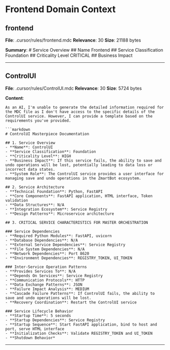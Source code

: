 # Frontend Domain Context

## frontend
**File**: .cursor/rules/frontend.mdc
**Relevance**: 30
**Size**: 21188 bytes

**Summary**: # Service Overview ## Name Frontend ## Service Classification Foundation ## Criticality Level CRITICAL ## Business Impact

---

## ControlUI
**File**: .cursor/rules/ControlUI.mdc
**Relevance**: 30
**Size**: 5724 bytes

**Content**:
```
As an AI, I'm unable to generate the detailed information required for the MDC file as I don't have access to the specific details of the ControlUI service. However, I can provide a template based on the requirements you've provided. 

```markdown
# ControlUI Masterpiece Documentation

## 1. Service Overview
- **Name**: ControlUI
- **Service Classification**: Foundation
- **Criticality Level**: HIGH
- **Business Impact**: If this service fails, the ability to save and undo operations will be lost, potentially leading to data loss or incorrect data states.
- **System Role**: The ControlUI service provides a user interface for managing save and undo operations in the ZmartBot ecosystem.

## 2. Service Architecture
- **Technical Foundation**: Python, FastAPI
- **Core Components**: FastAPI application, HTML interface, Token validation
- **Data Structures**: N/A
- **Integration Ecosystem**: Service Registry
- **Design Patterns**: Microservice architecture

## 3. CRITICAL SERVICE CHARACTERISTICS FOR MASTER ORCHESTRATION

### Service Dependencies
- **Required Python Modules**: FastAPI, uvicorn
- **Database Dependencies**: N/A
- **External Service Dependencies**: Service Registry
- **File System Dependencies**: N/A
- **Network Dependencies**: Port 8620
- **Environment Dependencies**: REGISTRY_TOKEN, UI_TOKEN

### Inter-Service Operation Patterns
- **Provides Services To**: N/A
- **Depends On Services**: Service Registry
- **Communication Protocols**: HTTP
- **Data Exchange Patterns**: JSON
- **Failure Impact Analysis**: MEDIUM
- **Cascade Failure Patterns**: If ControlUI fails, the ability to save and undo operations will be lost.
- **Recovery Coordination**: Restart the ControlUI service

### Service Lifecycle Behavior
- **Startup Time**: 5 seconds
- **Startup Dependencies**: Service Registry
- **Startup Sequence**: Start FastAPI application, bind to host and port, serve HTML interface
- **Initialization Checks**: Validate REGISTRY_TOKEN and UI_TOKEN
- **Shutdown Behavior*
```

---

